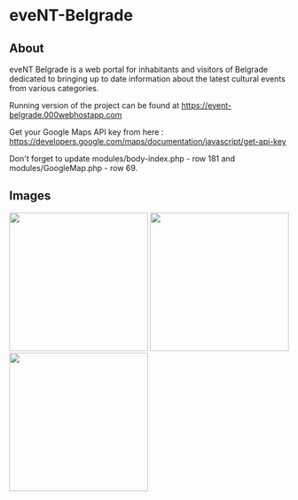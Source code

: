 # eveNT-Belgrade

## About
eveNT Belgrade is a web portal for inhabitants and visitors of Belgrade dedicated to bringing up to date information about the latest cultural events from various categories.

Running version of the project can be found at https://event-belgrade.000webhostapp.com

Get your Google Maps API key from here : https://developers.google.com/maps/documentation/javascript/get-api-key

Don't forget to update modules/body-index.php - row 181 and modules/GoogleMap.php - row 69.

## Images
<img src="https://dzonint.github.io/img/portfolio/eveNT/event_1.png" width="250"></img>
<img src="https://dzonint.github.io/img/portfolio/eveNT/event_2.png" width="250"></img>
<img src="https://dzonint.github.io/img/portfolio/eveNT/event_3.png" width="250"></img>

